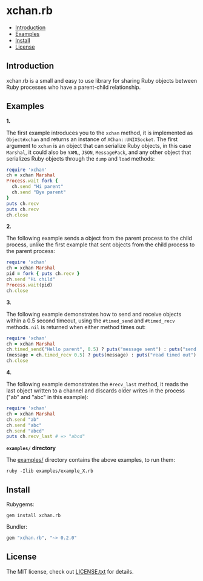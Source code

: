 # xchan.rb

* <a href="#introduction">Introduction</a>
* <a href="#examples">Examples</a>
* <a href="#install">Install</a>
* <a href="#license">License</a>

## <a id="introduction">Introduction</a>

xchan.rb is a small and easy to use library for sharing Ruby objects between
Ruby processes who have a parent-child relationship.

## <a id="examples">Examples</a>

__1.__

The first example introduces you to the `xchan` method, it is implemented as
`Object#xchan` and returns an instance of `XChan::UNIXSocket`. The first argument
to `xchan` is an object that can serialize Ruby objects, in this case `Marshal`,
it could also be `YAML`, `JSON`, `MessagePack`, and any other object that
serializes Ruby objects through the `dump` and `load` methods:

```ruby
require 'xchan'
ch = xchan Marshal
Process.wait fork {
  ch.send "Hi parent"
  ch.send "Bye parent"
}
puts ch.recv
puts ch.recv
ch.close
```

__2.__

The following example sends a object from the parent process to the child process,
unlike the first example that sent objects from the child process to the
parent process:

```ruby
require 'xchan'
ch = xchan Marshal
pid = fork { puts ch.recv }
ch.send "Hi child"
Process.wait(pid)
ch.close
```

__3.__

The following example demonstrates how to send and receive objects within a
0.5 second timeout, using the `#timed_send` and `#timed_recv` methods.
`nil` is returned when either method times out:

```ruby
require 'xchan'
ch = xchan Marshal
ch.timed_send("Hello parent", 0.5) ? puts("message sent") : puts("send timed out")
(message = ch.timed_recv 0.5) ? puts(message) : puts("read timed out")
ch.close
```

__4.__

The following example demonstrates the `#recv_last` method, it reads the last
object written to a channel and discards older writes in the process ("ab" and
"abc" in this example):

```ruby
require 'xchan'
ch = xchan Marshal
ch.send "ab"
ch.send "abc"
ch.send "abcd"
puts ch.recv_last # => "abcd"
```

__`examples/` directory__

The [examples/](examples/) directory contains the above examples, to run them:

    ruby -Ilib examples/example_X.rb

## <a id="install">Install</a>

Rubygems:

    gem install xchan.rb

Bundler:

```ruby
gem "xchan.rb", "~> 0.2.0"
```

## <a id="license"> License </a>

The MIT license, check out [LICENSE.txt](./LICENSE.txt) for details.
